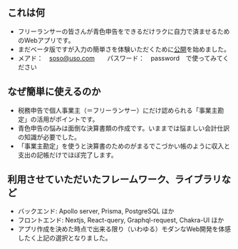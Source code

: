 ## これは何
- フリーランサーの皆さんが青色申告をできるだけラクに自力で済ませるためのWebアプリです。
- まだベータ版ですが入力の簡単さを体験いただくために[公開](https://pj-aozora-client-n0ca7drrn-kenbom.vercel.app/)を始めました。
- メアド：　soso@uso.com　　パスワード：　password　で使ってみてください　

## なぜ簡単に使えるのか
- 税務申告で個人事業主（＝フリーランサー）にだけ認められる「事業主勘定」の活用がポイントです。
- 青色申告の悩みは面倒な決算書類の作成です。いままでは悩ましい会計仕訳の知識が必要でした。
- 「事業主勘定」を使うと決算書のためのがまるでこづかい帳のように収入と支出の記帳だけでほぼ完了します。

## 利用させていただいたフレームワーク、ライブラリなど
- バックエンド: Apollo server, Prisma, PostgreSQL ほか
- フロントエンド: Nextjs, React-query, Graphql-request, Chakra-UI ほか
- アプリ作成を決めた時点で出来る限り（いわゆる）モダンなWeb開発を体感したく上記の選択となりました。
